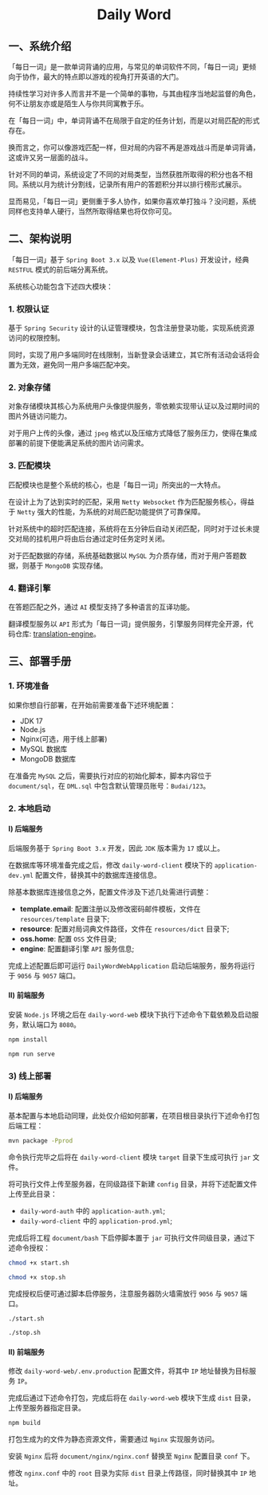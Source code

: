 <h1 align="center">Daily Word</h1>

## 一、系统介绍

「每日一词」是一款单词背诵的应用，与常见的单词软件不同，「每日一词」更倾向于协作，最大的特点即以游戏的视角打开英语的大门。

持续性学习对许多人而言并不是一个简单的事物，与其由程序当地起监督的角色，何不让朋友亦或是陌生人与你共同寓教于乐。

在「每日一词」中，单词背诵不在局限于自定的任务计划，而是以对局匹配的形式存在。

换而言之，你可以像游戏匹配一样，但对局的内容不再是游戏战斗而是单词背诵，这或许又另一层面的战斗。

针对不同的单词，系统设定了不同的对局类型，当然获胜所取得的积分也各不相同。系统以月为统计分割线，记录所有用户的答题积分并以排行榜形式展示。

显而易见，「每日一词」更侧重于多人协作，如果你喜欢单打独斗？没问题，系统同样也支持单人硬行，当然所取得结果也将仅你可见。




## 二、架构说明
「每日一词」基于 `Spring Boot 3.x` 以及 `Vue(Element-Plus)` 开发设计，经典 `RESTFUL` 模式的前后端分离系统。

系统核心功能包含下述四大模块：

### 1. 权限认证
基于 `Spring Security` 设计的认证管理模块，包含注册登录功能，实现系统资源访问的权限控制。

同时，实现了用户多端同时在线限制，当新登录会话建立，其它所有活动会话将会置为无效，避免同一用户多端匹配冲突。


### 2. 对象存储
对象存储模块其核心为系统用户头像提供服务，零依赖实现带认证以及过期时间的图片外链访问能力。

对于用户上传的头像，通过 `jpeg` 格式以及压缩方式降低了服务压力，使得在集成部署的前提下便能满足系统的图片访问需求。


### 3. 匹配模块
匹配模块也是整个系统的核心，也是「每日一词」所突出的一大特点。

在设计上为了达到实时的匹配，采用 `Netty Websocket` 作为匹配服务核心，得益于 `Netty` 强大的性能，为系统的对局匹配功能提供了可靠保障。

针对系统中的超时匹配连接，系统将在五分钟后自动关闭匹配，同时对于过长未提交对局的挂机用户将由后台通过定时任务定时关闭。

对于匹配数据的存储，系统基础数据以 `MySQL` 为介质存储，而对于用户答题数据，则基于 `MongoDB` 实现存储。


### 4. 翻译引擎
在答题匹配之外，通过 `AI` 模型支持了多种语言的互译功能。

翻译模型服务以 `API` 形式为「每日一词」提供服务，引擎服务同样完全开源，代码仓库: [translation-engine](https://github.com/great-jin/translation-engine)。




## 三、部署手册
### 1. 环境准备
如果你想自行部署，在开始前需要准备下述环境配置：

- JDK 17
- Node.js
- Nginx(可选，用于线上部署)
- MySQL 数据库
- MongoDB 数据库

在准备完 `MySQL` 之后，需要执行对应的初始化脚本，脚本内容位于 `document/sql`，在 `DML.sql` 中包含默认管理员账号：`Budai/123`。



### 2. 本地启动
#### Ⅰ) 后端服务
后端服务基于 `Spring Boot 3.x` 开发，因此 `JDK` 版本需为 `17` 或以上。

在数据库等环境准备完成之后，修改 `daily-word-client` 模块下的 `application-dev.yml` 配置文件，替换其中的数据库连接信息。

除基本数据库连接信息之外，配置文件涉及下述几处需进行调整：

- **template.email**: 配置注册以及修改密码邮件模板，文件在 `resources/template` 目录下;
- **resource**: 配置对局词典文件路径，文件在 `resources/dict` 目录下;
- **oss.home**: 配置 `OSS` 文件目录;
- **engine**: 配置翻译引擎 `API` 服务信息;

完成上述配置后即可运行 `DailyWordWebApplication` 启动后端服务，服务将运行于 `9056` 与 `9057` 端口。


#### Ⅱ) 前端服务
安装 `Node.js` 环境之后在 `daily-word-web` 模块下执行下述命令下载依赖及启动服务，默认端口为 `8080`。
```bash
npm install

npm run serve
```


### 3) 线上部署
#### Ⅰ) 后端服务
基本配置与本地启动同理，此处仅介绍如何部署，在项目根目录执行下述命令打包后端工程：
```bash
mvn package -Pprod 
```

命令执行完毕之后将在 `daily-word-client` 模块 `target` 目录下生成可执行 `jar` 文件。

将可执行文件上传至服务器，在同级路径下新建 `config` 目录，并将下述配置文件上传至此目录：

- `daily-word-auth` 中的 `application-auth.yml`;
- `daily-word-client` 中的 `application-prod.yml`;

完成后将工程 `document/bash` 下启停脚本置于 `jar` 可执行文件同级目录，通过下述命令授权：
```bash
chmod +x start.sh

chmod +x stop.sh
```

完成授权后便可通过脚本启停服务，注意服务器防火墙需放行 `9056` 与 `9057` 端口。
```bash
./start.sh

./stop.sh
```


#### Ⅱ) 前端服务
修改 `daily-word-web/.env.production` 配置文件，将其中 `IP` 地址替换为目标服务 `IP`。

完成后通过下述命令打包，完成后将在 `daily-word-web` 模块下生成 `dist` 目录，上传至服务器指定目录。
```bash
npm build
```

打包生成为的文件为静态资源文件，需要通过 `Nginx` 实现服务访问。

安装 `Nginx` 后将 `document/nginx/nginx.conf` 替换至 `Nginx` 配置目录 `conf` 下。

修改 `nginx.conf` 中的 `root` 目录为实际 `dist` 目录上传路径，同时替换其中 `IP` 地址。
